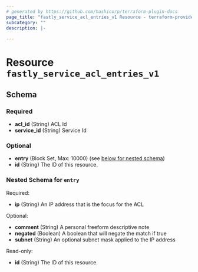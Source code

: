 ```yaml
---
# generated by https://github.com/hashicorp/terraform-plugin-docs
page_title: "fastly_service_acl_entries_v1 Resource - terraform-provider-fastly"
subcategory: ""
description: |-
  
---
```


# Resource `fastly_service_acl_entries_v1`





<!-- schema generated by tfplugindocs -->
## Schema

### Required

- **acl_id** (String) ACL Id
- **service_id** (String) Service Id

### Optional

- **entry** (Block Set, Max: 10000) (see [below for nested schema](#nestedblock--entry))
- **id** (String) The ID of this resource.

<a id="nestedblock--entry"></a>
### Nested Schema for `entry`

Required:

- **ip** (String) An IP address that is the focus for the ACL

Optional:

- **comment** (String) A personal freeform descriptive note
- **negated** (Boolean) A boolean that will negate the match if true
- **subnet** (String) An optional subnet mask applied to the IP address

Read-only:

- **id** (String) The ID of this resource.


